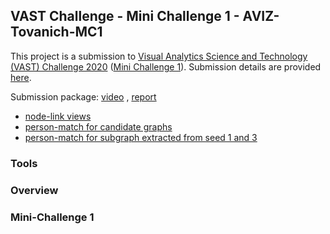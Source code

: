 ## VAST Challenge - Mini Challenge 1 - AVIZ-Tovanich-MC1

This project is a submission to [Visual Analytics Science and Technology (VAST) Challenge 2020](https://vast-challenge.github.io/2020/) ([Mini Challenge 1](https://vast-challenge.github.io/2020/MC1.html)). Submission details are provided [here](https://vast-challenge.github.io/2020/Submissions.html). 

Submission package: [video]() , [report](./AVIZ-Tovanich-MC1/)

- [node-link views](./AVIZ-Tovanich-MC1/node-link-view/networks.html)
- [person-match for candidate graphs](./AVIZ-Tovanich-MC1/person-pairing-view/candidates.html)
- [person-match for subgraph extracted from seed 1 and 3](./AVIZ-Tovanich-MC1/person-pairing-view/single.html)

### Tools

### Overview

### Mini-Challenge 1


